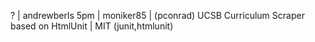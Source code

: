 ? | andrewberls 5pm | moniker85 | (pconrad) UCSB Curriculum Scraper based on HtmlUnit | MIT (junit,htmlunit)
